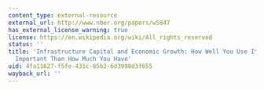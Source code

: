 ```yaml
---
content_type: external-resource
external_url: http://www.nber.org/papers/w5847
has_external_license_warning: true
license: https://en.wikipedia.org/wiki/All_rights_reserved
status: ''
title: 'Infrastructure Capital and Economic Growth: How Well You Use It May Be More
  Important Than How Much You Have'
uid: 4fa11627-f5fe-431c-85b2-6d3998d3f655
wayback_url: ''
---
```

